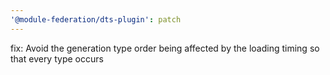 ```yaml
---
'@module-federation/dts-plugin': patch
---
```


fix: Avoid the generation type order being affected by the loading timing so that every type occurs
